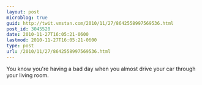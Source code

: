 ```yaml
---
layout: post
microblog: true
guid: http://twit.vmstan.com/2010/11/27/8642558997569536.html
post_id: 3045520
date: 2010-11-27T16:05:21-0600
lastmod: 2010-11-27T16:05:21-0600
type: post
url: /2010/11/27/8642558997569536.html
---
```

You know you're having a bad day when you almost drive your car through your living room.
